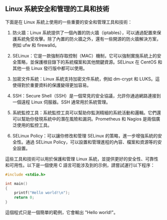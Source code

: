 ## Linux 系統安全和管理的工具和技術

下面是在 Linux 系統上使用的一些重要的安全和管理工具和技術：

1. 防火牆：Linux 系統提供了一個內置的防火牆（iptables），可以通過配置來保護系統免受攻擊。除了內置的防火牆之外，還有一些開源的防火牆解決方案，例如 ufw 和 firewalld。

2. SELinux：它是一款強制存取控制（MAC）機制，它可以強制實施系統上的安全策略，並保護根目錄下的系統檔案和其他關鍵資源。SELinux 在 CentOS 和其他一些 Linux 發行版中都可以使用。

3. 加密文件系統：Linux 系統支持加密文件系統，例如 dm-crypt 和 LUKS。這使得對於重要資料的保護變得更加容易。

4. SSH：Secure Shell（SSH）是一個常見的安全協議，允許你通過網路連接到一個遠程 Linux 伺服器。SSH 通常用於系統管理。

5. 系統監控工具：系統監控工具可以幫助你監測精細的系統活動和邏輯。它們還可以幫助你發現系統中的潛在風險和漏洞。Prometheus 和 Nagios 是兩個廣泛使用的監控工具。

6. SELinux Policy：可以讓你修改和管理 SELinux 的策略，進一步增強系統的安全性。通過 SELinux Policy，可以設置和管理進程的內容、檔案和資源等的安全設置。

這些工具和技術可以用於保護和管理 Linux 系統，並提供更好的安全性、可靠性和可用性。以下是一個使用 C 語言可能涉及到的示例，請嘗試運行以下程序：

```c
#include <stdio.h>

int main() 
{
    printf("Hello world!\n");
    return 0;
}
```

這個程式只是一個簡單的範例，它會輸出 "Hello world!"。